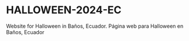 # HALLOWEEN-2024-EC
Website for Halloween in Baños, Ecuador. Página web para Halloween en Baños, Ecuador
